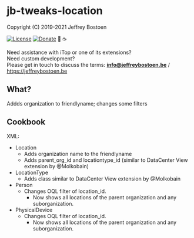 # jb-tweaks-location

Copyright (C) 2019-2021 Jeffrey Bostoen

[![License](https://img.shields.io/github/license/jbostoen/iTop-custom-extensions)](https://github.com/jbostoen/iTop-custom-extensions/blob/master/license.md)
[![Donate](https://img.shields.io/badge/Donate-PayPal-green.svg)](https://www.paypal.me/jbostoen)
🍻 ☕

Need assistance with iTop or one of its extensions?  
Need custom development?  
Please get in touch to discuss the terms: **info@jeffreybostoen.be** / https://jeffreybostoen.be

## What?

Addds organization to friendlyname; changes some filters

## Cookbook

XML:
* Location
  * Adds organization name to the friendlyname
  * Adds parent_org_id and locationtype_id (similar to DataCenter View extension by @Molkobain)
* LocationType
  * Adds class similar to DataCenter View extension by @Molkobain
* Person
  * Changes OQL filter of location_id.
    * Now shows all locations of the parent organization and any suborganization.
* PhysicalDevice
  * Changes OQL filter of location_id.
    * Now shows all locations of the parent organization and any suborganization.

